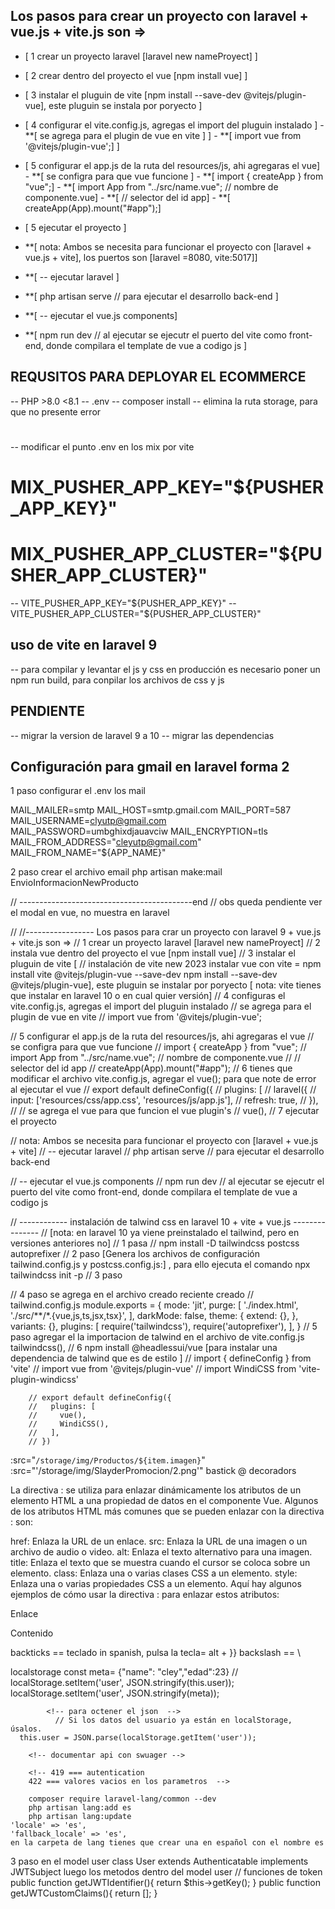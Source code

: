 ## Los pasos para crear un proyecto con laravel + vue.js + vite.js son => 
- [ 1 crear un proyecto laravel [laravel new nameProyect] ]
- [ 2  crear dentro del proyecto el vue [npm install vue] ]
- [ 3 instalar el pluguin de vite [npm install --save-dev @vitejs/plugin-vue], este pluguin se instala por poryecto ]
- [ 4 configurar el vite.config.js, agregas el import del pluguin instalado ]
        - **[ se agrega para el plugin de  vue en vite ] ]
        - **[ import vue from '@vitejs/plugin-vue';] ]

- [ 5 configurar el app.js de la ruta del resources/js, ahi agregaras el vue]
        - **[ se configra para que vue funcione ]
        - **[ import  { createApp } from "vue";]
        - **[ import App from "../src/name.vue"; // nombre de componente.vue]
        - **[ // selector del id app]
        - **[ createApp(App).mount("#app");]
- [ 5 ejecutar el proyecto ]

- **[ nota: Ambos se necesita para funcionar el proyecto con [laravel + vue.js + vite], los puertos son [laravel =8080, vite:5017]]
- **[ -- ejecutar laravel ]
- **[ php artisan serve  // para ejecutar el desarrollo back-end ]

- **[ -- ejecutar el vue.js components]
- **[ npm run dev   // al ejecutar se ejecutr el puerto del vite como front-end, donde compilara el template de vue a codigo js  ]


## REQUSITOS PARA DEPLOYAR EL ECOMMERCE
-- PHP >8.0  <8.1
-- .env
-- composer install
-- elimina la ruta storage, para que no presente error 

#
-- modificar el punto .env en los mix por vite
# MIX_PUSHER_APP_KEY="${PUSHER_APP_KEY}"
# MIX_PUSHER_APP_CLUSTER="${PUSHER_APP_CLUSTER}"
-- VITE_PUSHER_APP_KEY="${PUSHER_APP_KEY}"
-- VITE_PUSHER_APP_CLUSTER="${PUSHER_APP_CLUSTER}"
## uso de vite en laravel 9
-- para compilar y levantar el js y css en producción es necesario poner un npm run build, para conpilar los archivos de css y js

## PENDIENTE
-- migrar la version de laravel 9 a 10 
-- migrar las dependencias

## Configuración para gmail en laravel forma 2

1 paso configurar el .env los mail

MAIL_MAILER=smtp
MAIL_HOST=smtp.gmail.com
MAIL_PORT=587
MAIL_USERNAME=clyutp@gmail.com
MAIL_PASSWORD=umbghixdjauavciw
MAIL_ENCRYPTION=tls
MAIL_FROM_ADDRESS="cleyutp@gmail.com"
MAIL_FROM_NAME="${APP_NAME}"


2 paso  crear el archivo email
php artisan make:mail EnvioInformacionNewProducto


<!--  -->



// -------------------------------------------end
// obs queda pendiente ver el modal en vue, no muestra en laravel 

// 
//----------------- Los pasos para crar un proyecto con laravel 9 + vue.js + vite.js son => 
// 1 crear un proyecto laravel [laravel new nameProyect]
// 2  instala vue dentro del proyecto el vue [npm install vue] 
// 3 instalar el pluguin de vite [
        // instalación de vite new 2023 instalar vue con vite = 
                npm install vite @vitejs/plugin-vue --save-dev
                npm install --save-dev @vitejs/plugin-vue], este
pluguin se instalar por poryecto [ nota: vite tienes que instalar en laravel 10 o en cual quier versión]
// 4 configuras el vite.config.js, agregas el import del pluguin instalado 
        // se agrega para el plugin de  vue en vite 
        // import vue from '@vitejs/plugin-vue';

// 5 configurar el app.js de la ruta del resources/js, ahi agregaras el vue
        // se configra para que vue funcione 
        // import  { createApp } from "vue";
        // import App from "../src/name.vue"; // nombre de componente.vue
        // // selector del id app
        // createApp(App).mount("#app");
// 6 tienes que modificar el archivo vite.config.js, agregar el vue(); para que note  de error al ejecutar el vue
        // export default defineConfig({
        //         plugins: [
        //             laravel({
        //                 input: ['resources/css/app.css', 'resources/js/app.js'],
        //                 refresh: true,
        //             }),
        //             // se agrega el vue para que funcion el vue plugin's 
        //             vue(),
// 7 ejecutar el proyecto 

// nota: Ambos se necesita para funcionar el proyecto con [laravel + vue.js + vite]
// -- ejecutar laravel 
// php artisan serve  // para ejecutar el desarrollo back-end 

// -- ejecutar el vue.js components
// npm run dev   // al ejecutar se ejecutr el puerto del vite como front-end, donde compilara el template de vue a codigo js  



// ------------ instalación de talwind css en laravel 10 + vite + vue.js ---------------
// [nota: en laravel 10 ya viene preinstalado el tailwind, pero en versiones anteriores no]
// 1 pasa
// npm install -D tailwindcss postcss autoprefixer
// 2 paso [Genera los archivos de configuración tailwind.config.js y postcss.config.js:] , para ello ejecuta el comando npx tailwindcss init -p
// 3 paso 

// 4 paso se agrega  en el archivo creado reciente creado // tailwind.config.js
        module.exports = {
        mode: 'jit',
        purge: [
            './index.html',
            './src/**/*.{vue,js,ts,jsx,tsx}',
        ],
        darkMode: false,
        theme: {
            extend: {},
        },
        variants: {},
        plugins: [
            require('tailwindcss'),
            require('autoprefixer'),
        ],
        }
// 5 paso agregar el la importacion de talwind en el archivo de vite.config.js
        tailwindcss(),
// 6 npm install @headlessui/vue [para instalar una dependencia de talwind que es de estilo ]
        // import { defineConfig } from 'vite'
        // import vue from '@vitejs/plugin-vue'
        // import WindiCSS from 'vite-plugin-windicss'

        // export default defineConfig({
        //   plugins: [
        //     vue(),
        //     WindiCSS(),
        //   ],
        // })















<!-- nota de vue.js 3    -->
<!-- interpolacion  -->  
:src="`/storage/img/Productos/${item.imagen}`"
:src="'/storage/img/SlayderPromocion/2.png'"
bastick 
@ decoradors 

La directiva : se utiliza para enlazar dinámicamente los atributos de un elemento HTML a una propiedad de datos en el componente Vue. Algunos de los atributos HTML más comunes que se pueden enlazar con la directiva : son:

href: Enlaza la URL de un enlace.
src: Enlaza la URL de una imagen o un archivo de audio o video.
alt: Enlaza el texto alternativo para una imagen.
title: Enlaza el texto que se muestra cuando el cursor se coloca sobre un elemento.
class: Enlaza una o varias clases CSS a un elemento.
style: Enlaza una o varias propiedades CSS a un elemento.
Aquí hay algunos ejemplos de cómo usar la directiva : para enlazar estos atributos:
<!-- Enlace -->
<a :href="url">Enlace</a>

<!-- Imagen -->
<img :src="imageSrc" :alt="imageAlt">

<!-- Elemento con clase y estilo -->
<div :class="className" :style="{ color: textColor, backgroundColor: bgColor }">Contenido</div>


backticks  == teclado in spanish, pulsa la tecla=  alt + }} 
backslash  == \

<!-- apunte de js  -->
localstorage
 const meta= {"name": "cley","edad":23}
            // localStorage.setItem('user', JSON.stringify(this.user));
            localStorage.setItem('user', JSON.stringify(meta));


            <!-- para octener el json  -->
              // Si los datos del usuario ya están en localStorage, úsalos.
      this.user = JSON.parse(localStorage.getItem('user'));
      
<!-- token csrf es para peticiones post, puth  -->
  
        <!-- documentar api con swuager -->

        <!-- 419 === autentication 
        422 === valores vacios en los parametros  -->

<!-- camio de idioma -->
        composer require laravel-lang/common --dev
        php artisan lang:add es
        php artisan lang:update
    'locale' => 'es',
    'fallback_locale' => 'es',
    en la carpeta de lang tienes que crear una en español con el nombre es
<!-- los tipos put para envio de los body y un parametro de id  -->


<!-- en laravel 10 el routerservice el api ya biene preconfigurado -->

<!-- adding el token  -->

3 paso en el model user
class User extends Authenticatable implements JWTSubject
luego los metodos dentro del model user
        // funciones de token
        public function getJWTIdentifier(){
                return $this->getKey();
        }
        public function getJWTCustomClaims(){
                return [];
        }
